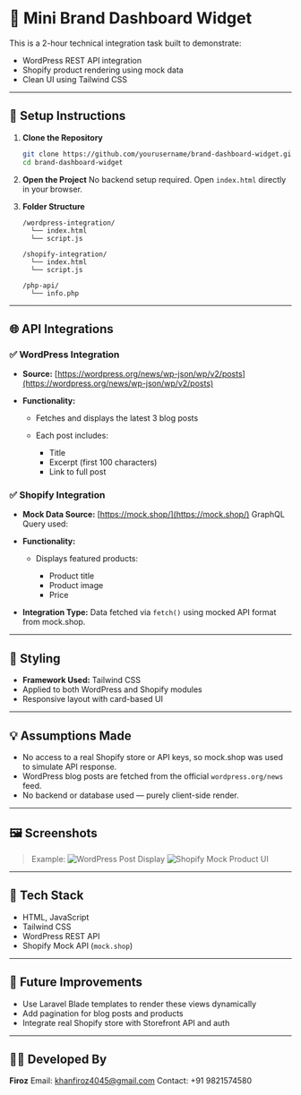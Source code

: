 # 🧩 Mini Brand Dashboard Widget

This is a 2-hour technical integration task built to demonstrate:
- WordPress REST API integration
- Shopify product rendering using mock data
- Clean UI using Tailwind CSS

---

## 🔧 Setup Instructions

1. **Clone the Repository**
   ```bash
   git clone https://github.com/yourusername/brand-dashboard-widget.git
   cd brand-dashboard-widget

2. **Open the Project**
   No backend setup required. Open `index.html` directly in your browser.

3. **Folder Structure**

   ```
   /wordpress-integration/
     └── index.html
     └── script.js

   /shopify-integration/
     └── index.html
     └── script.js

   /php-api/
     └── info.php
   ```

---

## 🌐 API Integrations

### ✅ WordPress Integration

* **Source:**
  [https://wordpress.org/news/wp-json/wp/v2/posts](https://wordpress.org/news/wp-json/wp/v2/posts)

* **Functionality:**

  * Fetches and displays the latest 3 blog posts
  * Each post includes:

    * Title
    * Excerpt (first 100 characters)
    * Link to full post

### ✅ Shopify Integration

* **Mock Data Source:**
  [https://mock.shop/](https://mock.shop/)
  GraphQL Query used:


* **Functionality:**

  * Displays featured products:

    * Product title
    * Product image
    * Price

* **Integration Type:**
  Data fetched via `fetch()` using mocked API format from mock.shop.

---

## 🎨 Styling

* **Framework Used:** Tailwind CSS
* Applied to both WordPress and Shopify modules
* Responsive layout with card-based UI

---

## 💡 Assumptions Made

* No access to a real Shopify store or API keys, so mock.shop was used to simulate API response.
* WordPress blog posts are fetched from the official `wordpress.org/news` feed.
* No backend or database used — purely client-side render.

---

## 🖼️ Screenshots

> Example:
> ![WordPress Post Display](./wp-posts.png)
> ![Shopify Mock Product UI](./shopify-products.png)

---

## 📌 Tech Stack

* HTML, JavaScript
* Tailwind CSS
* WordPress REST API
* Shopify Mock API (`mock.shop`)

---

## 📁 Future Improvements

* Use Laravel Blade templates to render these views dynamically
* Add pagination for blog posts and products
* Integrate real Shopify store with Storefront API and auth

---

## 👨‍💻 Developed By

**Firoz**
Email: [khanfiroz4045@gmail.com](mailto:khanfiroz4045@gmail.com)
Contact: +91 9821574580
